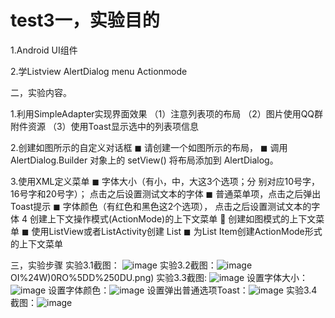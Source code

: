 # test3一，实验目的

1.Android UI组件

2.学Listview AlertDialog menu Actionmode

二，实验内容。

1.利用SimpleAdapter实现界面效果 （1）注意列表项的布局
（2）图片使用QQ群附件资源
（3）使用Toast显示选中的列表项信息

2.创建如图所示的自定义对话框
◼ 请创建一个如图所示的布局，
◼ 调用 AlertDialog.Builder 对象上的 setView() 将布局添加到
AlertDialog。

3.使用XML定义菜单
◼ 字体大小（有小，中，大这3个选项；分
别对应10号字，16号字和20号字）；
点击之后设置测试文本的字体
◼ 普通菜单项，点击之后弹出Toast提示
◼ 字体颜色（有红色和黑色这2个选项），
点击之后设置测试文本的字体
4
创建上下文操作模式(ActionMode)的上下文菜单
 创建如图模式的上下文菜单
◼ 使用ListView或者ListActivity创建
List
◼ 为List Item创建ActionMode形式
的上下文菜单

三，实验步骤
实验3.1截图： ![image](https://github.com/peach7k/test3/blob/main/Test_pic/6~%5B~SUBV1E2H7W2EBRI3%7BYC.png)
实验3.2截图：![image](https://github.com/peach7k/test3/blob/main/Test_pic/%7D%5BA%5DKIKM)OI%24W)0RO%5DD%250DU.png)
实验3.3截图: ![image](https://github.com/peach7k/test3/blob/main/Test_pic/%40%24L~%607U9_5E9UH%5DN4O4VBF8.png)
           设置字体大小：![image](https://github.com/peach7k/test3/blob/main/Test_pic/QGVWYJU%5DRC%7BV245YZ%2490A7F.png)
           设置字体颜色：![image](https://github.com/peach7k/test3/blob/main/Test_pic/Q9V%60X5ROPCICWE1ZB%60%7DJ%7BO.png)
           设置弹出普通选项Toast：![image](https://github.com/peach7k/test3/blob/main/Test_pic/3~KPH7Q2%25W2QEUVNG938IB3.png)
  实验3.4截图：![image](https://github.com/peach7k/test3/blob/main/Test_pic/9_NK1UJJA4K%258Z9%7DZ~_KOJN.png)
